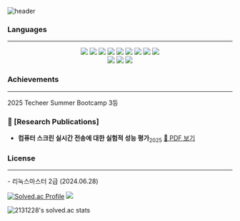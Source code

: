 ![header](https://capsule-render.vercel.app/api?type=slice&color=38FAD4&text=Welcome)


  <h3> Languages </h3>
  
<hr>
  <div align="center">

<!-- HTML5 -->
<img src="https://img.shields.io/badge/HTML5-E34F26?style=for-the-badge&logo=HTML5&logoColor=white">

<!-- CSS3 -->
<img src="https://img.shields.io/badge/CSS3-1572B6?style=for-the-badge&logo=CSS3&logoColor=white">


<!-- 자바 -->
<img src="https://img.shields.io/badge/java-007396?style=for-the-badge&logo=OpenJDK&logoColor=white">

<!--스프링부트 -->
<img src="https://img.shields.io/badge/springboot-6DB33F?style=for-the-badge&logo=springboot&logoColor=white">

<!-- mysql -->
<img src="https://img.shields.io/badge/MySQL-4479A1?style=for-the-badge&logo=MySQL&logoColor=white">

<!-- python -->
<img src="https://img.shields.io/badge/Python-3776AB?style=for-the-badge&logo=Python&logoColor=white">

<!-- raspberrypi -->
<img src="https://img.shields.io/badge/raspberrypi-A22846?style=for-the-badge&logo=raspberrypi&logoColor=white">

<!-- C -->
<img src="https://img.shields.io/badge/C-A8B9CC?style=for-the-badge&logo=c&logoColor=white">
<!-- C++ -->
<img src="https://img.shields.io/badge/C++-00599C?style=for-the-badge&logo=cplusplus&logoColor=white">

<br>
<img src="https://img.shields.io/badge/한국어-red?style=for-the-badge&logo=cesium&logoColor=white">
<img src="https://img.shields.io/badge/English-black?style=for-the-badge&logo=etsy&logoColor=white">
<img src="https://img.shields.io/badge/日本語-F7F9FA?style=for-the-badge&logo=postman&logoColor=red">

  </div>
</div>


<h3> Achievements </h3>
<hr>
2025 Techeer Summer Bootcamp 3등

### 📄 [Research Publications]
- **컴퓨터 스크린 실시간 전송에 대한 실험적 성능 평가**<sub>2025</sub> 
  [📑 PDF 보기](https://github.com/user-attachments/files/21011152/default.pdf)



<!-- 자격증 -->
<div>
<h3>License</h3>
<hr>
- 리눅스마스터 2급 (2024.06.28)
  
</div>

<div>
  
[![Solved.ac Profile](http://mazassumnida.wtf/api/v2/generate_badge?boj=2131228)](https://solved.ac/2131228)
<img src="http://mazandi.herokuapp.com/api?handle=2131228&theme=cold"/> 

![2131228's solved.ac stats](https://github-readme-solvedac.hyp3rflow.vercel.app/api/?handle=2131228)
</div>
